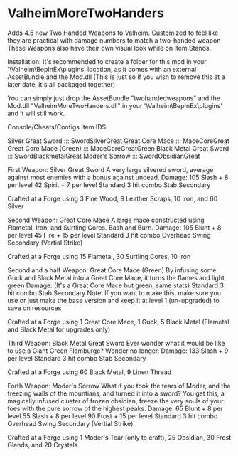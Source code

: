 # ValheimMoreTwoHanders
Adds 4.5 new Two Handed Weapons to Valheim. Customized to feel like they are practical with damage numbers to match a two-handed weapon
These Weapons also have their own visual look while on Item Stands.

Installation:
It's recommended to create a folder for this mod in your '\Valheim\BepInEx\plugins' location, 
as it comes with an external AssetBundle and the Mod.dll (This is just so if you wish to remove this at a later date, it's all packaged together)

You can simply just drop the AssetBundle "twohandedweapons" and the Mod.dll "ValheimMoreTwoHanders.dll" in your '\Valheim\BepInEx\plugins' and it will still work.

Console/Cheats/Configs Item IDS:

Silver Great Sword ::: SwordSilverGreat
Great Core Mace ::: MaceCoreGreat
Great Core Mace (Green) ::: MaceCoreGreatGreen
Black Metal Great Sword ::: SwordBlackmetalGreat
Moder's Sorrow ::: SwordObsidianGreat

First Weapon: Silver Great Sword
A very large silvered sword, average against most enemies with a bonus against undead.
Damage:
105 Slash + 8 per level
42 Spirit + 7 per level
Standard 3 hit combo
Stab Secondary

Crafted at a Forge using 3 Fine Wood, 9 Leather Scraps, 10 Iron, and 60 Silver

Second Weapon: Great Core Mace
A large mace constructed using Flametal, Iron, and Surtling Cores. Bash and Burn.
Damage:
105 Blunt + 8 per level
45 Fire + 15 per level
Standard 3 hit combo
Overhead Swing Secondary (Vertial Strike)

Crafted at a Forge using 15 Flametal, 30 Surtling Cores, 10 Iron

Second and a half Weapon: Great Core Mace (Green)
By infusing some Guck and Black Metal into a Great Core Mace, it turns the flames and light green 
Damage:
(It's a Great Core Mace but green, same stats)
Standard 3 hit combo
Stab Secondary
Note: If you want to make this, make sure you use or just make the base version and keep it at level 1 (un-upgraded) to save on resources

Crafted at a Forge using 1 Great Core Mace, 1 Guck, 5 Black Metal (Flametal and Black Metal for upgrades only)

Third Weapon: Black Metal Great Sword
Ever wonder what it would be like to use a Giant Green Flamburge? Wonder no longer.
Damage:
133 Slash + 9 per level
Standard 3 hit combo
Stab Secondary

Crafted at a Forge using 60 Black Metal, 9 Linen Thread

Forth Weapon: Moder's Sorrow
What if you took the tears of Moder, and the freezing wails of the mountians, and turned it into a sword? You get this, a magically infused cluster of frozen obsidian, freeze the very souls of your foes with the pure sorrow of the highest peaks.
Damage:
65 Blunt + 8 per level
55 Slash + 8 per level
90 Frost + 15 per level
Standard 3 hit combo
Overhead Swing Secondary (Vertial Strike)

Crafted at a Forge using 1 Moder's Tear (only to craft), 25 Obsidian, 30 Frost Glands, and 20 Crystals
